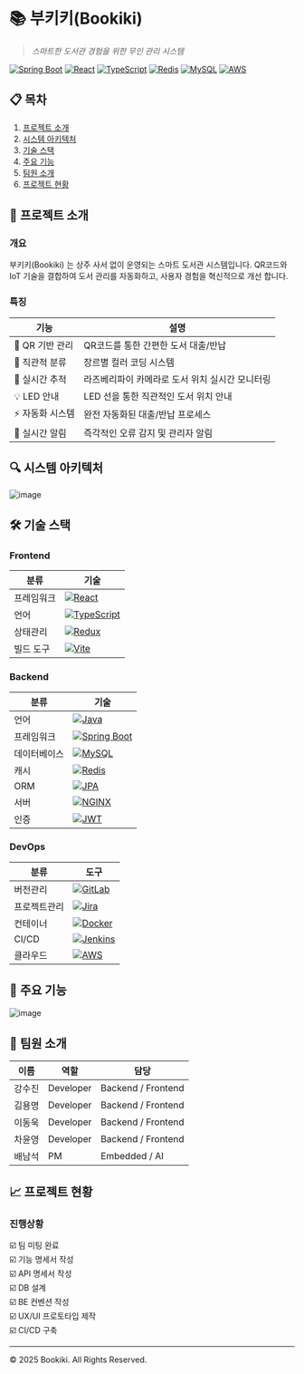 # 📚 부키키(Bookiki)

> _스마트한 도서관 경험을 위한 무인 관리 시스템_

[![Spring Boot](https://img.shields.io/badge/Spring%20Boot-6DB33F?style=flat-square&logo=Spring%20Boot&logoColor=white)](/)
[![React](https://img.shields.io/badge/React-61DAFB?style=flat-square&logo=React&logoColor=black)](/)
[![TypeScript](https://img.shields.io/badge/TypeScript-3178C6?style=flat-square&logo=TypeScript&logoColor=white)](/)
[![Redis](https://img.shields.io/badge/Redis-DC382D?style=flat-square&logo=Redis&logoColor=white)](/)
[![MySQL](https://img.shields.io/badge/MySQL-4479A1?style=flat-square&logo=MySQL&logoColor=white)](/)
[![AWS](https://img.shields.io/badge/AWS-232F3E?style=flat-square&logo=Amazon%20AWS&logoColor=white)](/)

## 📋 목차

1. [프로젝트 소개](#-프로젝트-소개)
2. [시스템 아키텍처](#-시스템-아키텍처)
3. [기술 스택](#-기술-스택)
4. [주요 기능](#-주요-기능)
5. [팀원 소개](#-팀원-소개)
6. [프로젝트 현황](#-프로젝트-현황)

## 🎯 프로젝트 소개

### 개요

부키키(Bookiki) 는 상주 사서 없이 운영되는 스마트 도서관 시스템입니다. QR코드와 IoT 기술을 결합하여 도서 관리를 자동화하고, 사용자 경험을 혁신적으로 개선 합니다.

### 특징

| 기능             | 설명                                            |
| ---------------- | ----------------------------------------------- |
| 📱 QR 기반 관리  | QR코드를 통한 간편한 도서 대출/반납             |
| 🎨 직관적 분류   | 장르별 컬러 코딩 시스템                         |
| 📸 실시간 추적   | 라즈베리파이 카메라로 도서 위치 실시간 모니터링 |
| 💡 LED 안내      | LED 선을 통한 직관적인 도서 위치 안내           |
| ⚡ 자동화 시스템 | 완전 자동화된 대출/반납 프로세스                |
| 🔔 실시간 알림   | 즉각적인 오류 감지 및 관리자 알림               |

## 🔍 시스템 아키텍처

![image](https://github.com/user-attachments/assets/7d501541-1703-426e-a1da-1f4aac49c36d)

## 🛠 기술 스택

### Frontend

| 분류       | 기술                                                                                                                 |
| ---------- | -------------------------------------------------------------------------------------------------------------------- |
| 프레임워크 | [![React](https://img.shields.io/badge/React-61DAFB?style=flat-square&logo=React&logoColor=black)](/)                |
| 언어       | [![TypeScript](https://img.shields.io/badge/TypeScript-3178C6?style=flat-square&logo=TypeScript&logoColor=white)](/) |
| 상태관리   | [![Redux](https://img.shields.io/badge/Redux-764ABC?style=flat-square&logo=Redux&logoColor=white)](/)                |
| 빌드 도구  | [![Vite](https://img.shields.io/badge/Vite-646CFF?style=flat-square&logo=Vite&logoColor=white)](/)                   |

### Backend

| 분류         | 기술                                                                                                                        |
| ------------ | --------------------------------------------------------------------------------------------------------------------------- |
| 언어         | [![Java](https://img.shields.io/badge/Java-007396?style=flat-square&logo=Java&logoColor=white)](/)                          |
| 프레임워크   | [![Spring Boot](https://img.shields.io/badge/Spring%20Boot-6DB33F?style=flat-square&logo=Spring%20Boot&logoColor=white)](/) |
| 데이터베이스 | [![MySQL](https://img.shields.io/badge/MySQL-4479A1?style=flat-square&logo=MySQL&logoColor=white)](/)                       |
| 캐시         | [![Redis](https://img.shields.io/badge/Redis-DC382D?style=flat-square&logo=Redis&logoColor=white)](/)                       |
| ORM          | [![JPA](https://img.shields.io/badge/JPA-6DB33F?style=flat-square&logo=Hibernate&logoColor=white)](/)                       |
| 서버         | [![NGINX](https://img.shields.io/badge/NGINX-009639?style=flat-square&logo=NGINX&logoColor=white)](/)                       |
| 인증         | [![JWT](https://img.shields.io/badge/JWT-000000?style=flat-square&logo=JSON%20Web%20Tokens&logoColor=white)](/)             |

### DevOps

| 분류         | 도구                                                                                                        |
| ------------ | ----------------------------------------------------------------------------------------------------------- |
| 버전관리     | [![GitLab](https://img.shields.io/badge/GitLab-FC6D26?style=flat-square&logo=GitLab&logoColor=white)](/)    |
| 프로젝트관리 | [![Jira](https://img.shields.io/badge/Jira-0052CC?style=flat-square&logo=Jira&logoColor=white)](/)          |
| 컨테이너     | [![Docker](https://img.shields.io/badge/Docker-2496ED?style=flat-square&logo=Docker&logoColor=white)](/)    |
| CI/CD        | [![Jenkins](https://img.shields.io/badge/Jenkins-D24939?style=flat-square&logo=Jenkins&logoColor=white)](/) |
| 클라우드     | [![AWS](https://img.shields.io/badge/AWS-232F3E?style=flat-square&logo=Amazon%20AWS&logoColor=white)](/)    |

## 💫 주요 기능

![image](https://github.com/user-attachments/assets/3f54a714-7147-4acd-af4b-0a56bf73196e)

## 👥 팀원 소개

| 이름   | 역할      | 담당               |
| ------ | --------- | ------------------ |
| 강수진 | Developer | Backend / Frontend |
| 김용명 | Developer | Backend / Frontend |
| 이동욱 | Developer | Backend / Frontend |
| 차윤영 | Developer | Backend / Frontend |
| 배남석 | PM        | Embedded / AI      |

## 📈 프로젝트 현황

### 진행상황

☑️ 팀 미팅 완료  
☑️ 기능 명세서 작성  
☑️ API 명세서 작성  
☑️ DB 설계  
☑️ BE 컨벤션 작성  
☑️ UX/UI 프로토타입 제작  
☑️ CI/CD 구축

---

© 2025 Bookiki. All Rights Reserved.
